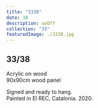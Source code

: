 ```yaml
---
title: "3338"
date: 38
description: uvOff
collection: "33"
featuredImage: ./3338.jpg
---
```


## 33/38

Acrylic on wood<br/>
90x90cm wood panel

Signed and ready to hang.<br/>
Painted in El REC, Catalonia. 2020.